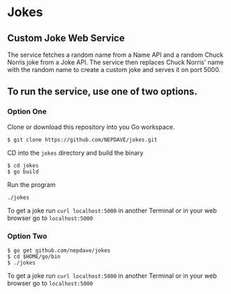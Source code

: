 # Jokes
## Custom Joke Web Service

The service fetches a random name from a Name API and a random Chuck Norris
joke from a Joke API. The service then replaces Chuck Norris' name with the
random name to create a custom joke and serves it on port 5000.

## To run the service, use one of two options.

### Option One
Clone or download this repository into you Go workspace. 
```
$ git clone https://github.com/NEPDAVE/jokes.git
```

CD into the `jokes` directory and build the binary
```
$ cd jokes
$ go build
```

Run the program 
```
./jokes
```
To get a joke run `curl localhost:5000` in another Terminal or in your web browser go to `localhost:5000`

### Option Two
```
$ go get github.com/nepdave/jokes
$ cd $HOME/go/bin
$ ./jokes
```
To get a joke run `curl localhost:5000` in another Terminal or in your web browser go to `localhost:5000`


